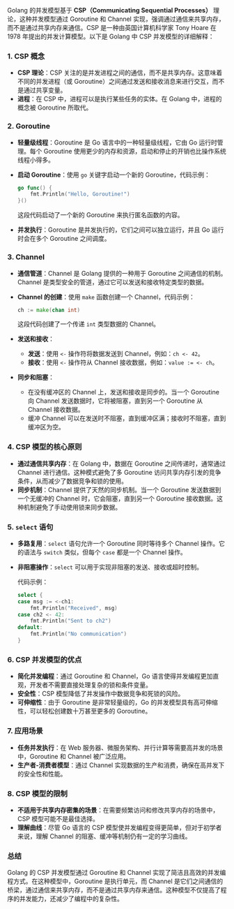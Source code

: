 Golang 的并发模型基于 **CSP（Communicating Sequential Processes）** 理论，这种并发模型通过 Goroutine 和 Channel 实现，强调通过通信来共享内存，而不是通过共享内存来通信。CSP 是一种由英国计算机科学家 Tony Hoare 在 1978 年提出的并发计算模型。以下是 Golang 中 CSP 并发模型的详细解释：

### 1. **CSP 概念**
- **CSP 理论**：CSP 关注的是并发进程之间的通信，而不是共享内存。这意味着不同的并发进程（或 Goroutine）之间通过发送和接收消息来进行交互，而不是通过共享变量。
- **进程**：在 CSP 中，进程可以是执行某些任务的实体。在 Golang 中，进程的概念被 Goroutine 所取代。

### 2. **Goroutine**
- **轻量级线程**：Goroutine 是 Go 语言中的一种轻量级线程，它由 Go 运行时管理。每个 Goroutine 使用更少的内存和资源，启动和停止的开销也比操作系统线程小得多。
- **启动 Goroutine**：使用 `go` 关键字启动一个新的 Goroutine，代码示例：
  ```go
  go func() {
      fmt.Println("Hello, Goroutine!")
  }()
  ```
  这段代码启动了一个新的 Goroutine 来执行匿名函数的内容。
  
- **并发执行**：Goroutine 是并发执行的，它们之间可以独立运行，并且 Go 运行时会在多个 Goroutine 之间调度。

### 3. **Channel**
- **通信管道**：Channel 是 Golang 提供的一种用于 Goroutine 之间通信的机制。Channel 是类型安全的管道，通过它可以发送和接收特定类型的数据。
- **Channel 的创建**：使用 `make` 函数创建一个 Channel，代码示例：
  ```go
  ch := make(chan int)
  ```
  这段代码创建了一个传递 `int` 类型数据的 Channel。

- **发送和接收**：
  - **发送**：使用 `<-` 操作符将数据发送到 Channel，例如：`ch <- 42`。
  - **接收**：使用 `<-` 操作符从 Channel 接收数据，例如：`value := <- ch`。
  
- **同步和阻塞**：
  - 在没有缓冲区的 Channel 上，发送和接收是同步的。当一个 Goroutine 向 Channel 发送数据时，它将被阻塞，直到另一个 Goroutine 从 Channel 接收数据。
  - 缓冲 Channel 可以在发送时不阻塞，直到缓冲区满；接收时不阻塞，直到缓冲区为空。

### 4. **CSP 模型的核心原则**
- **通过通信共享内存**：在 Golang 中，数据在 Goroutine 之间传递时，通常通过 Channel 进行通信。这种模式避免了多 Goroutine 访问共享内存引发的竞争条件，从而减少了数据竞争和锁的使用。
- **同步机制**：Channel 提供了天然的同步机制。当一个 Goroutine 发送数据到一个无缓冲的 Channel 时，它会阻塞，直到另一个 Goroutine 接收数据。这种机制避免了手动使用锁来同步数据。

### 5. **`select` 语句**
- **多路复用**：`select` 语句允许一个 Goroutine 同时等待多个 Channel 操作。它的语法与 `switch` 类似，但每个 `case` 都是一个 Channel 操作。
- **非阻塞操作**：`select` 可以用于实现非阻塞的发送、接收或超时控制。

  代码示例：
  ```go
  select {
  case msg := <-ch1:
      fmt.Println("Received", msg)
  case ch2 <- 42:
      fmt.Println("Sent to ch2")
  default:
      fmt.Println("No communication")
  }
  ```

### 6. **CSP 并发模型的优点**
- **简化并发编程**：通过 Goroutine 和 Channel，Go 语言使得并发编程更加直观，开发者不需要直接处理复杂的锁和条件变量。
- **安全性**：CSP 模型降低了并发操作中数据竞争和死锁的风险。
- **可伸缩性**：由于 Goroutine 是非常轻量级的，Go 的并发模型具有高可伸缩性，可以轻松创建数十万甚至更多的 Goroutine。

### 7. **应用场景**
- **任务并发执行**：在 Web 服务器、微服务架构、并行计算等需要高并发的场景中，Goroutine 和 Channel 被广泛应用。
- **生产者-消费者模型**：通过 Channel 实现数据的生产和消费，确保在高并发下的安全性和性能。

### 8. **CSP 模型的限制**
- **不适用于共享内存密集的场景**：在需要频繁访问和修改共享内存的场景中，CSP 模型可能不是最佳选择。
- **理解曲线**：尽管 Go 语言的 CSP 模型使并发编程变得更简单，但对于初学者来说，理解 Channel 的阻塞、缓冲等机制仍有一定的学习曲线。

### 总结
Golang 的 CSP 并发模型通过 Goroutine 和 Channel 实现了简洁且高效的并发编程方式。在这种模型中，Goroutine 是执行单元，而 Channel 是它们之间通信的桥梁，通过通信来共享内存，而不是通过共享内存来通信。这种模型不仅提高了程序的并发能力，还减少了编程中的复杂性。
